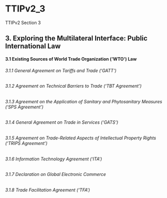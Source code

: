 # TTIPv2_3
TTIPv2 Section 3

## 3. Exploring the Multilateral Interface: Public International Law

#### 3.1 Existing Sources of World Trade Organization ('WTO') Law

###### 3.1.1 General Agreement on Tariffs and Trade (‘GATT’)

###### 3.1.2 Agreement on Technical Barriers to Trade (‘TBT Agreement’)

###### 3.1.3 Agreement on the Application of Sanitary and Phytosanitary Measures (‘SPS Agreement’)

###### 3.1.4 General Agreement on Trade in Services (‘GATS’)

###### 3.1.5 Agreement on Trade-Related Aspects of Intellectual Property Rights (‘TRIPS Agreement’)

###### 3.1.6 Information Technology Agreement (‘ITA’)

###### 3.1.7 Declaration on Global Electronic Commerce

###### 3.1.8 Trade Facilitation Agreement (‘TFA’)
